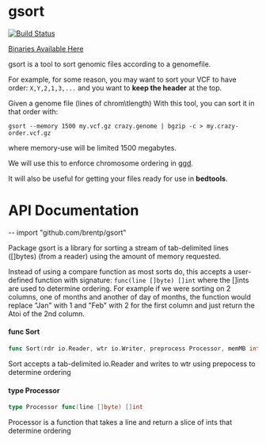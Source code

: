 # gsort

[![Build Status](https://travis-ci.org/brentp/gsort.svg?branch=master)](https://travis-ci.org/brentp/gsort)
<!--
for arch in 386 amd64; do
	for os in darwin linux windows; do
		GOOS=$os GOARCH=$arch go build -o gsort_${os}_${arch} cmd/gsort/gsort.go
	done
done
-->

[Binaries Available Here](https://github.com/brentp/gsort/releases)


gsort is a tool to sort genomic files according to a genomefile.

For example, for some reason, you may want to sort your VCF to
have order: `X,Y,2,1,3,...` and you want to **keep the header** at the top.


Given a genome file (lines of chrom\tlength) With this tool, you can
sort it in that order with:

```
gsort --memory 1500 my.vcf.gz crazy.genome | bgzip -c > my.crazy-order.vcf.gz
```

where memory-use will be limited 1500 megabytes.

We will use this to enforce chromosome ordering in [ggd](https://github.com/gogetdata/ggd).

It will also be useful for getting your files ready for use in **bedtools**.

# API Documentation

--
    import "github.com/brentp/gsort"

Package gsort is a library for sorting a stream of tab-delimited lines ([]bytes)
(from a reader) using the amount of memory requested.

Instead of using a compare function as most sorts do, this accepts a
user-defined function with signature: `func(line []byte) []int` where the []ints
are used to determine ordering. For example if we were sorting on 2 columns, one
of months and another of day of months, the function would replace "Jan" with 1
and "Feb" with 2 for the first column and just return the Atoi of the 2nd
column.

#### func  Sort

```go
func Sort(rdr io.Reader, wtr io.Writer, preprocess Processor, memMB int) error
```
Sort accepts a tab-delimited io.Reader and writes to wtr using prepocess to
determine ordering

#### type Processor

```go
type Processor func(line []byte) []int
```

Processor is a function that takes a line and return a slice of ints that
determine ordering
